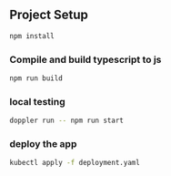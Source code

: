 ## Project Setup

```sh
npm install
```

### Compile and build typescript to js
```sh
npm run build
```

### local testing
```sh
doppler run -- npm run start
```

### deploy the app
```sh
kubectl apply -f deployment.yaml
```